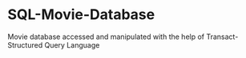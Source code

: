 # SQL-Movie-Database
Movie database accessed and manipulated with the help of Transact-Structured Query Language
